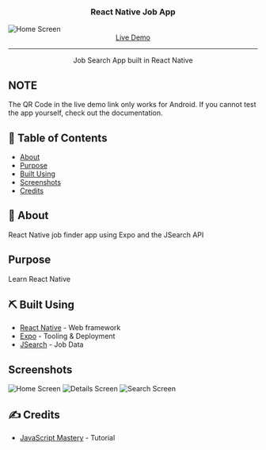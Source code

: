 <h3 align="center">React Native Job App</h3>
<img src="assets/screenshots/home.png" alt="Home Screen">
<div align="center">
  <a href="https://expo.dev/@realbcole/react_native_jobs?serviceType=classic&distribution=expo-go">Live Demo</a>
</div>

---

<p align="center"> Job Search App built in React Native
    <br> 
</p>

## NOTE

The QR Code in the live demo link only works for Android. If you cannot test the app yourself, check out the documentation.

## 📝 Table of Contents

- [About](#about)
- [Purpose](#purpose)
- [Built Using](#built_using)
- [Screenshots](#screenshots)
- [Credits](#credits)

## 🧐 About <a name = "about"></a>

React Native job finder app using Expo and the JSearch API

## Purpose <a name = "purpose"></a>

Learn React Native

## ⛏️ Built Using <a name = "built_using"></a>

- [React Native](https://reactnative.dev/) - Web framework
- [Expo](https://expo.dev/) - Tooling & Deployment
- [JSearch](https://rapidapi.com/letscrape-6bRBa3QguO5/api/jsearch) - Job Data

## Screenshots <a name = "screenshots"></a>

<img src="assets/screenshots/home.png" alt="Home Screen">
<img src="assets/screenshots/details.png" alt="Details Screen">
<img src="assets/screenshots/search.png" alt="Search Screen">

## ✍️ Credits <a name = "credits"></a>

- [JavaScript Mastery](https://www.youtube.com/watch?v=mJ3bGvy0WAY) - Tutorial
